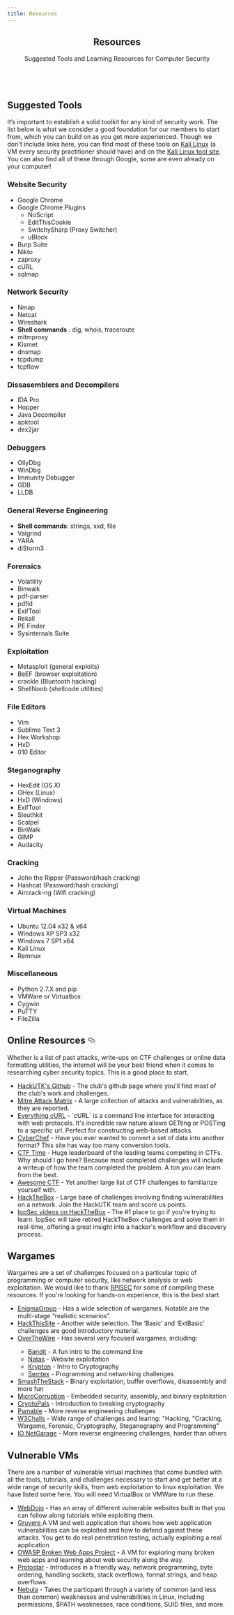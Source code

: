 ```yaml
---
title: Resources
---
```


<section id="main" class="container">
	<header>
	<h2>Resources</h2>
	<p>Suggested Tools and Learning Resources for Computer Security</p>
	</header>
	<div class="box">
	<span class="image featured"><img src="images/headers/code.png" alt="" /></span>
	<h2>Suggested Tools</h2>
	<p>It’s important to establish a solid toolkit for any kind of security work. The list below is what we consider a good foundation for our members to start from, which you can build on as you get more experienced. Though we don't include links here, you can find most of these tools on <a href="https://www.kali.org/" target="_blank">Kali Linux</a> (a VM every security practitioner should have) and on the <a href="http://tools.kali.org/" target="_blank">Kali Linux tool site</a>. You can also find all of these through Google, some are even already on your computer!</p>
	<div class="row">
		<div class="3u 12u(mobilep)">
		<h3>Website Security</h3>
		<ul>
			<li>Google Chrome</li>
			<li>Google Chrome Plugins
			<ul class="nested">
				<li>NoScript</li>
				<li>EditThisCookie</li>
				<li>SwitchySharp (Proxy Switcher)</li>
				<li>uBlock</li>
			</ul>
			</li>
			<li>Burp Suite</li>
			<li>Nikto</li>
			<li>zaproxy</li>
			<li>cURL</li>
			<li>sqlmap</li>
		</ul>
		</div>
		<div class="3u 12u(mobilep)">
		<h3>Network Security</h3>
		<ul>
			<li>Nmap</li>
			<li>Netcat</li>
			<li>Wireshark</li>
			<li><b>Shell commands</b> : dig, whois, traceroute</li>
			<li>mitmproxy</li>
			<li>Kismet</li>
			<li>dnsmap</li>
			<li>tcpdump</li>
			<li>tcpflow</li>
		</ul>
		</div>
		<div class="3u 12u(mobilep)">
		<h3>Dissasemblers and Decompilers</h3>
		<ul>
			<li>IDA Pro</li>
			<li>Hopper</li>
			<li>Java Decompiler</li>
			<li>apktool</li>
			<li>dex2jar</li>
		</ul>
		</div>
		<div class="3u 12u(mobilep)">
		<h3>Debuggers</h3>
		<ul>
			<li>OllyDbg</li>
			<li>WinDbg</li>
			<li>Immunity Debugger</li>
			<li>GDB</li>
			<li>LLDB</li>
		</ul>
		</div>
	</div>
	<div class="row">
		<div class="3u 12u(mobilep)">
		<h3>General Reverse Engineering</h3>
		<ul>
			<li><b>Shell commands</b>: strings, xxd, file</li>
			<li>Valgrind</li>
			<li>YARA</li>
			<li>diStorm3</li>
		</ul>
		</div>
		<div class="3u 12u(mobilep)">
		<h3>Forensics</h3>
		<ul>
			<li>Volatility</li>
			<li>Binwalk</li>
			<li>pdf-parser</li>
			<li>pdfid</li>
			<li>ExifTool</li>
			<li>Rekall</li>
			<li>PE Finder</li>
			<li>Sysinternals Suite</li>
		</ul>
		</div>
		<div class="3u 12u(mobilep)">
		<h3>Exploitation</h3>
		<ul>
			<li>Metasploit (general exploits)</li>
			<li>BeEF (browser exploitation)</li>
			<li>crackle (Bluetooth hacking)</li>
			<li>ShellNoob (shellcode utilities)</li>
		</ul>
		</div>
		<div class="3u 12u(mobilep)">
		<h3>File Editors</h3>
		<ul>
			<li>Vim</li>
			<li>Sublime Text 3</li>
			<li>Hex Workshop</li>
			<li>HxD</li>
			<li>010 Editor</li>
		</ul>
		</div>
	</div>
	<div class="row">
		<div class="3u 12u(mobilep)">
		<h3>Steganography</h3>
		<ul>
			<li>HexEdit (OS X)</li>
			<li>GHex (Linux)</li>
			<li>HxD (Windows)</li>
			<li>ExifTool</li>
			<li>Sleuthkit</li>
			<li>Scalpel</li>
			<li>BinWalk</li>
			<li>GIMP</li>
			<li>Audacity</li>
		</ul>
		</div>
		<div class="3u 12u(mobilep)">
		<h3>Cracking</h3>
		<ul>
			<li>John the Ripper (Password/hash cracking)</li>
			<li>Hashcat (Password/hash cracking)</li>
			<li>Aircrack-ng (Wifi cracking)</li>
		</ul>
		</div>
		<div class="3u 12u(mobilep)">
		<h3>Virtual Machines</h3>
		<ul>
			<li>Ubuntu 12.04 x32 & x64</li>
			<li>Windows XP SP3 x32</li>
			<li>Windows 7 SP1 x64</li>
			<li>Kali Linux</li>
			<li>Remnux</li>
		</ul>
		</div>
		<div class="3u 12u(mobilep)">
		<h3>Miscellaneous</h3>
		<ul>
			<li>Python 2.7.X and pip</li>
			<li>VMWare or Virtualbox</li>
			<li>Cygwin</li>
			<li>PuTTY</li>
			<li>FileZilla</li>
		</ul>
		</div>
	</div>
	</div>
	<div id='online-resources' class="box">
	<h2 class="anchor">Online Resources
		<a href="#online-resources">
		<svg class="octicon octicon-link" viewBox="0 0 16 16" version="1.1" width="16" height="16" aria-hidden="true"><path fill-rule="evenodd" d="M4 9h1v1H4c-1.5 0-3-1.69-3-3.5S2.55 3 4 3h4c1.45 0 3 1.69 3 3.5 0 1.41-.91 2.72-2 3.25V8.59c.58-.45 1-1.27 1-2.09C10 5.22 8.98 4 8 4H4c-.98 0-2 1.22-2 2.5S3 9 4 9zm9-3h-1v1h1c1 0 2 1.22 2 2.5S13.98 12 13 12H9c-.98 0-2-1.22-2-2.5 0-.83.42-1.64 1-2.09V6.25c-1.09.53-2 1.84-2 3.25C6 11.31 7.55 13 9 13h4c1.45 0 3-1.69 3-3.5S14.5 6 13 6z"></path></svg>
		</a>
	</h2>
	<p>Whether is a list of past attacks, write-ups on CTF challenges or online data formatting utilities, the internet will be your best friend when it comes to researching cyber security topics. This is a good place to start.</p>
	<div class="row">
		<div class="12u 12u(mobilep)">
		<ul>
			<li><a href="https://github.com/hackutk" target="_blank">HackUTK's Github</a> - The club's github page where you'll find most of the club's work and challenges.</li>
			<li><a href="https://attack.mitre.org/" target="_blank">Mitre Attack Matrix</a> - A large collection of attacks and vulnerabilities, as they are reported.</li>
			<li><a href="https://ec.haxx.se/" target="_blank">Everything cURL</a> - `cURL` is a command line interface for interacting with web protocols. It's incredible raw nature allows GETting or POSTing to a specific url. Perfect for constructing web-based attacks.</li>
			<li><a href="https://gchq.github.io/CyberChef/" target="_blank">CyberChef</a> - Have you ever wanted to convert a set of data into another format? This site has way too many conversion tools.</li>
			<li><a href="https://ctftime.org/" target="_blank">CTF Time</a> - Huge leaderboard of the leading teams competing in CTFs. Why should I go here? Because most completed challenges will include a writeup of how the team completed the problem. A ton you can learn from the best.</li>
			<li><a href="https://apsdehal.in/awesome-ctf/" target="_blank">Awesome CTF</a> - Yet another large list of CTF challenges to familiarize yourself with.</li>
			<li><a href="https://hackthebox.eu" target="_blank">HackTheBox</a> - Large base of challenges involving finding vulnerabilities on a network. Join the HackUTK team and score us points.</li>
			<li><a href="https://www.youtube.com/channel/UCa6eh7gCkpPo5XXUDfygQQA" target="_blank">IppSec videos on HackTheBox</a> - The #1 place to go if you're trying to learn. IppSec will take retired HackTheBox challenges and solve them in real-time, offering a great insight into a hacker's workflow and discovery process.</li>
		</ul>
		</div>
	</div>
	</div>
	<div class="box">
	<h2>Wargames</h2>
	<p>Wargames are a set of challenges focused on a particular topic of programming or computer security, like network analysis or web exploitation. We would like to thank <a href="https://rpis.ec">RPISEC</a> for some of compiling these resources. If you're looking for hands-on experience, this is the best start.</p>
	<div class="row">
		<div class="12u 12u(mobilep)">
		<ul>
			<li><a href="https://www.enigmagroup.org/" target="_blank">EnigmaGroup</a> - Has a wide selection of wargames. Notable are the multi-stage “realistic scenarios”.</li>
			<li><a href="https://www.hackthissite.org/" target="_blank">HackThisSite</a> - Another wide selection. The ‘Basic’ and ‘ExtBasic’ challenges are good introductory material.</li>
			<li><a href="https://overthewire.org/wargames/" target="_blank">OverTheWire</a> - Has several very focused wargames, including:</li>
			<ul class="nested">
			<li><a href="http://overthewire.org/wargames/bandit/" target="_blank">Bandit</a> - A fun intro to the command line</li>
			<li><a href="http://overthewire.org/wargames/natas/" target="_blank">Natas</a> - Website exploitation</li>
			<li><a href="http://overthewire.org/wargames/krypton/krypton0.html" target="_blank">Krypton</a> - Intro to Cryptography</li>
			<li><a href="http://overthewire.org/wargames/semtex/" target="_blank">Semtex</a> - Programming and networking challenges</li>
			</ul>
			<li><a href="http://smashthestack.org/" target="_blank">SmashTheStack</a> - Binary exploitation, buffer overflows, disassembly and more fun</li>
			<li><a href="https://microcorruption.com/login" target="_blank">MicroCorruption</a> - Embedded security, assembly, and binary exploitation</li>
			<li><a href="http://cryptopals.com/" target="_blank">CryptoPals</a> - Introduction to breaking cryptography</li>
			<li><a href="http://pwnable.kr/" target="_blank">Pwnable</a> - More reverse engineering challenges</li>
			<li><a href="https://w3challs.com/" target="_blank">W3Challs</a> - Wide range of challenges and learing: "Hacking, "Cracking, Wargame, Forensic, Cryptography, Steganography and Programming"</li>
			<li><a href="http://io.netgarage.org/" target="_blank">IO NetGarage</a> - More reverse engineering challenges, harder than others</li>
		</ul>
		</div>
	</div>
	</div>
	<div class="box">
	<h2>Vulnerable VMs</h2>
	<p>There are a number of vulnerable virtual machines that come bundled with all the tools, tutorials, and challenges necessary to start and get better at a wide range of security skills, from web exploitation to linux exploitation. We have listed some here. You will need VirtualBox or VMWare to run these.</p>
	<div class="row">
		<div class="12u 12u(mobilep)">
		<ul>
			<li><a href="https://www.mavensecurity.com/resources/web-security-dojo/" target="_blank">WebDojo</a> - Has an array of different vulnerable websites built in that you can follow along tutorials while exploiting them.</li>
			<li><a href="https://google-gruyere.appspot.com/" target="_blank">Gruyere </a> A VM and web application that shows how web application vulnerabilities can be exploited and how to defend against these attacks. You get to do real penetration testing, actually exploiting a real application</li>
			<li><a href="https://www.owasp.org/index.php/OWASP_Broken_Web_Applications_Project" target="_blank">OWASP Broken Web Apps Project</a> - A VM for exploring many broken web apps and learning about web security along the way.</li>
			<li><a href="https://exploit-exercises.com/protostar/" target="_blank">Protostar</a> - Introduces in a friendly way, network programming, byte ordering, handling sockets, stack overflows, format strings, and heap overflows.</li>
			<li><a href="https://exploit-exercises.com/nebula/  " target="_blank">Nebula</a> - Takes the particpant through a variety of common (and less than common) weaknesses and vulnerabilities in Linux, including permissions, $PATH weaknesses, race conditions, SUID files, and more.</li>
		</ul>
		</div>
	</div>
	</div>
</section>
